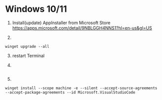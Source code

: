 # Windows 10/11

1. Install(update) AppInstaller from Microsoft Store https://apps.microsoft.com/detail/9NBLGGH4NNS1?hl=en-us&gl=US

2. 
```shell
winget upgrade --all
```

3. restart Terminal

4. 
```shell

```

5.
```shell
winget install --scope machine -e --silent --accept-source-agreements --accept-package-agreements --id Microsoft.VisualStudioCode
```